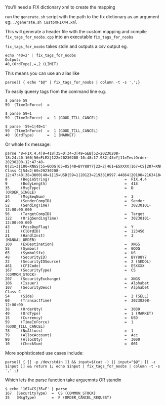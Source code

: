 You'll need a FIX dictionary xml to create the mapping

run the `generate.sh` script with the path to the fix dictionary as an argument eg. `./generate.sh CustomFIX44.xml`

This will generate a header file with the custom mapping and compile `fix_tags_for_noobs.cpp` into an executable `fix_tags_for_noobs`


`fix_tags_for_noobs` takes stdin and outputs a csv output 
eg.

```
echo '40=2' | fix_tags_for_noobs 
Output:
40,(OrdType),=,2 (LIMIT)
```

This means you can use an alias like 
```
parse() { echo "$@" | fix_tags_for_noobs | column -t -s ',';}
```
To easily queery tags from the command line e.g.
```
$ parse 59
59  (TimeInForce)  =  

$ parse 59=1
59  (TimeInForce)  =  1 (GOOD_TILL_CANCEL)

$ parse '59=1|40=1'
59  (TimeInForce)  =  1 (GOOD_TILL_CANCEL)
40  (OrdType)      =  1 (MARKET)
```
Or whole fix message:
```
parse '8=FIX.4.4|9=418|35=D|34=3|49=SEB|52=20230208-18:24:40.160|56=FLEX|122=20230208-10:48:17.982|43=Y|11=TestOrder-20230208-12:47:48-0|21=3|100=XNGS|55=GOOG|65=US|48=BYY88Y7|22=2|461=ESXXXX|167=CS|207=XNGS|106=Alphabet|107=Alphabet Class C|54=2|60=20230208-12:47:48|38=3000|40=1|15=USD|59=1|20123=2193810997.44864|20100=2163418492|10048=US02079K1079|20121=AD|20110=20230113|10049=GOOG.O|20013=549300DNI5UYVM6X6N69|78=1|79=STIFTUTL|80=3000|10=001|'
8      (BeginString)                                  =  FIX.4.4
9      (BodyLength)                                   =  418
35     (MsgType)                                      =  D (ORDER_SINGLE)
34     (MsgSeqNum)                                    =  3
49     (SenderCompID)                                 =  Sender
52     (SendingTime)                                  =  30230101-12:00:00.000
56     (TargetCompID)                                 =  Target
122    (OrigSendingTime)                              =  30230101-12:00:00.000
43     (PossDupFlag)                                  =  Y
11     (ClOrdID)                                      =  123456
21     (HandlInst)                                    =  3 (MANUAL_ORDER)
100    (ExDestination)                                =  XNGS
55     (Symbol)                                       =  GOOG
65     (SymbolSfx)                                    =  US
48     (SecurityID)                                   =  BYY88Y7
22     (SecurityIDSource)                             =  2 (SEDOL)
461    (CFICode)                                      =  ESXXXX
167    (SecurityType)                                 =  CS (COMMON_STOCK)
207    (SecurityExchange)                             =  XNGS
106    (Issuer)                                       =  Alphabet
107    (SecurityDesc)                                 =  Alphabet Class C
54     (Side)                                         =  2 (SELL)
60     (TransactTime)                                 =  30230208-12:00:00
38     (OrderQty)                                     =  3000
40     (OrdType)                                      =  1 (MARKET)
15     (Currency)                                     =  USD
59     (TimeInForce)                                  =  1 (GOOD_TILL_CANCEL)
78     (NoAllocs)                                     =  1
79     (AllocAccount)                                 =  Acc
80     (AllocQty)                                     =  3000
10     (CheckSum)                                     =  001
```

More sophisticated use cases include:
```
parse() { [[ -p /dev/stdin ]] && input=$(cat -) || input="$@"; [[ -z $input ]] && return 1; echo $input | fix_tags_for_noobs | column -t -s ',' ;}
```
Which lets the parse function take arguemnts OR standin
```
$ echo '167=CS|35=F' | parse
167  (SecurityType)  =  CS (COMMON_STOCK)
35   (MsgType)       =  F (ORDER_CANCEL_REQUEST)
```
